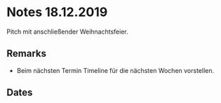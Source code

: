 # Notes 18.12.2019

Pitch mit anschließender Weihnachtsfeier.

## Remarks
- Beim nächsten Termin Timeline für die nächsten Wochen vorstellen.


## Dates